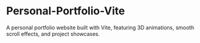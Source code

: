 # Personal-Portfolio-Vite
A personal portfolio website built with Vite, featuring 3D animations, smooth scroll effects, and project showcases.
